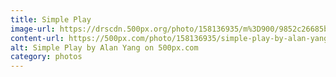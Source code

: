 ```yaml
---
title: Simple Play
image-url: https://drscdn.500px.org/photo/158136935/m%3D900/9852c26685b9bf9a1edae98c365b114e
content-url: https://500px.com/photo/158136935/simple-play-by-alan-yang
alt: Simple Play by Alan Yang on 500px.com
category: photos
---
```

